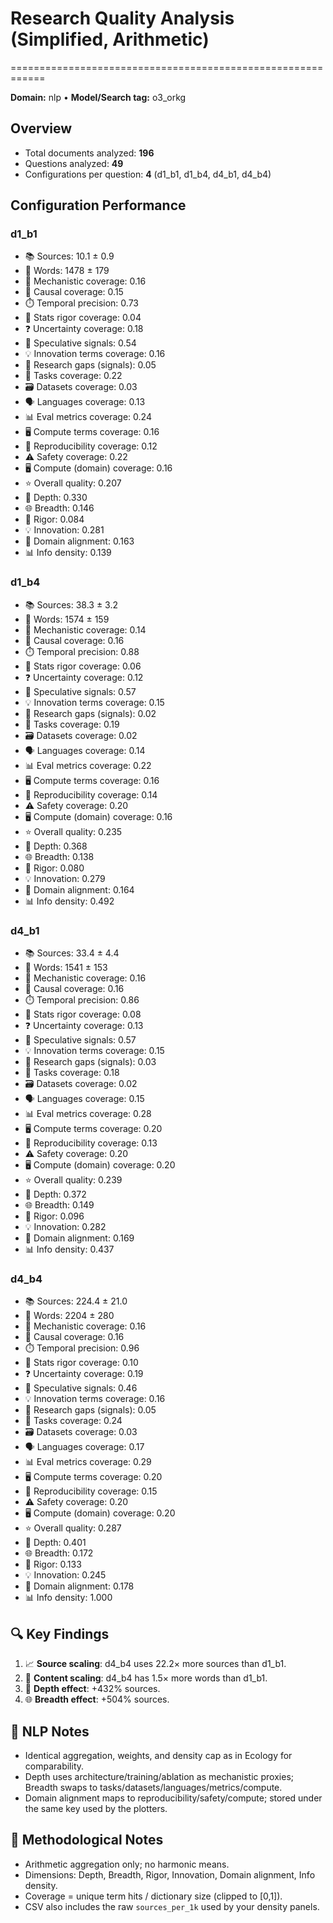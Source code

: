 # Research Quality Analysis (Simplified, Arithmetic)
============================================================

**Domain:** nlp  •  **Model/Search tag:** o3_orkg

## Overview
- Total documents analyzed: **196**
- Questions analyzed: **49**
- Configurations per question: **4** (d1_b1, d1_b4, d4_b1, d4_b4)

## Configuration Performance

### d1_b1
- 📚 Sources: 10.1 ± 0.9
- 📝 Words: 1478 ± 179
- 🔬 Mechanistic coverage: 0.16
- 🔗 Causal coverage: 0.15
- ⏱️ Temporal precision: 0.73
- 📐 Stats rigor coverage: 0.04
- ❓ Uncertainty coverage: 0.18
- 💭 Speculative signals: 0.54
- 💡 Innovation terms coverage: 0.16
- 🧩 Research gaps (signals): 0.05
- 🧭 Tasks coverage: 0.22
- 🗃️ Datasets coverage: 0.03
- 🗣️ Languages coverage: 0.13
- 📊 Eval metrics coverage: 0.24
- 🖥️ Compute terms coverage: 0.16
- 🔁 Reproducibility coverage: 0.12
- ⚠️ Safety coverage: 0.22
- 🖥️ Compute (domain) coverage: 0.16
- ⭐ Overall quality: 0.207
- 🎯 Depth: 0.330
- 🌐 Breadth: 0.146
- 🔬 Rigor: 0.084
- 💡 Innovation: 0.281
- 🧭 Domain alignment: 0.163
- 📊 Info density: 0.139

### d1_b4
- 📚 Sources: 38.3 ± 3.2
- 📝 Words: 1574 ± 159
- 🔬 Mechanistic coverage: 0.14
- 🔗 Causal coverage: 0.16
- ⏱️ Temporal precision: 0.88
- 📐 Stats rigor coverage: 0.06
- ❓ Uncertainty coverage: 0.12
- 💭 Speculative signals: 0.57
- 💡 Innovation terms coverage: 0.15
- 🧩 Research gaps (signals): 0.02
- 🧭 Tasks coverage: 0.19
- 🗃️ Datasets coverage: 0.02
- 🗣️ Languages coverage: 0.14
- 📊 Eval metrics coverage: 0.22
- 🖥️ Compute terms coverage: 0.16
- 🔁 Reproducibility coverage: 0.14
- ⚠️ Safety coverage: 0.20
- 🖥️ Compute (domain) coverage: 0.16
- ⭐ Overall quality: 0.235
- 🎯 Depth: 0.368
- 🌐 Breadth: 0.138
- 🔬 Rigor: 0.080
- 💡 Innovation: 0.279
- 🧭 Domain alignment: 0.164
- 📊 Info density: 0.492

### d4_b1
- 📚 Sources: 33.4 ± 4.4
- 📝 Words: 1541 ± 153
- 🔬 Mechanistic coverage: 0.16
- 🔗 Causal coverage: 0.16
- ⏱️ Temporal precision: 0.86
- 📐 Stats rigor coverage: 0.08
- ❓ Uncertainty coverage: 0.13
- 💭 Speculative signals: 0.57
- 💡 Innovation terms coverage: 0.15
- 🧩 Research gaps (signals): 0.03
- 🧭 Tasks coverage: 0.18
- 🗃️ Datasets coverage: 0.02
- 🗣️ Languages coverage: 0.15
- 📊 Eval metrics coverage: 0.28
- 🖥️ Compute terms coverage: 0.20
- 🔁 Reproducibility coverage: 0.13
- ⚠️ Safety coverage: 0.20
- 🖥️ Compute (domain) coverage: 0.20
- ⭐ Overall quality: 0.239
- 🎯 Depth: 0.372
- 🌐 Breadth: 0.149
- 🔬 Rigor: 0.096
- 💡 Innovation: 0.282
- 🧭 Domain alignment: 0.169
- 📊 Info density: 0.437

### d4_b4
- 📚 Sources: 224.4 ± 21.0
- 📝 Words: 2204 ± 280
- 🔬 Mechanistic coverage: 0.16
- 🔗 Causal coverage: 0.16
- ⏱️ Temporal precision: 0.96
- 📐 Stats rigor coverage: 0.10
- ❓ Uncertainty coverage: 0.19
- 💭 Speculative signals: 0.46
- 💡 Innovation terms coverage: 0.16
- 🧩 Research gaps (signals): 0.05
- 🧭 Tasks coverage: 0.24
- 🗃️ Datasets coverage: 0.03
- 🗣️ Languages coverage: 0.17
- 📊 Eval metrics coverage: 0.29
- 🖥️ Compute terms coverage: 0.20
- 🔁 Reproducibility coverage: 0.15
- ⚠️ Safety coverage: 0.20
- 🖥️ Compute (domain) coverage: 0.20
- ⭐ Overall quality: 0.287
- 🎯 Depth: 0.401
- 🌐 Breadth: 0.172
- 🔬 Rigor: 0.133
- 💡 Innovation: 0.245
- 🧭 Domain alignment: 0.178
- 📊 Info density: 1.000

## 🔍 Key Findings
1. 📈 **Source scaling**: d4_b4 uses 22.2× more sources than d1_b1.
2. 📝 **Content scaling**: d4_b4 has 1.5× more words than d1_b1.
3. 🔄 **Depth effect**: +432% sources.
4. 🌐 **Breadth effect**: +504% sources.

## 🤖 NLP Notes
- Identical aggregation, weights, and density cap as in Ecology for comparability.
- Depth uses architecture/training/ablation as mechanistic proxies; Breadth swaps to tasks/datasets/languages/metrics/compute.
- Domain alignment maps to reproducibility/safety/compute; stored under the same key used by the plotters.

## 🔬 Methodological Notes
- Arithmetic aggregation only; no harmonic means.
- Dimensions: Depth, Breadth, Rigor, Innovation, Domain alignment, Info density.
- Coverage = unique term hits / dictionary size (clipped to [0,1]).
- CSV also includes the raw `sources_per_1k` used by your density panels.